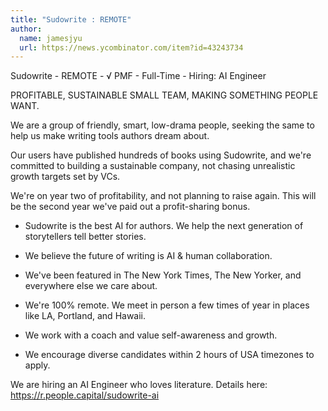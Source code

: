 ```yaml
---
title: "Sudowrite : REMOTE"
author:
  name: jamesjyu
  url: https://news.ycombinator.com/item?id=43243734
---
```

Sudowrite - REMOTE - √ PMF - Full-Time - Hiring: AI Engineer

PROFITABLE, SUSTAINABLE SMALL TEAM, MAKING SOMETHING PEOPLE WANT.

We are a group of friendly, smart, low-drama people, seeking the same to help us make writing tools authors dream about.

Our users have published hundreds of books using Sudowrite, and we&#x27;re committed to building a sustainable company, not chasing unrealistic growth targets set by VCs.

We&#x27;re on year two of profitability, and not planning to raise again. This will be the second year we&#x27;ve paid out a profit-sharing bonus.

- Sudowrite is the best AI for authors. We help the next generation of storytellers tell better stories.

- We believe the future of writing is AI &amp; human collaboration.

- We&#x27;ve been featured in The New York Times, The New Yorker, and everywhere else we care about.

- We&#x27;re 100% remote. We meet in person a few times of year in places like LA, Portland, and Hawaii.

- We work with a coach and value self-awareness and growth.

- We encourage diverse candidates within 2 hours of USA timezones to apply.

We are hiring an AI Engineer who loves literature. Details here: <a href="https:&#x2F;&#x2F;r.people.capital&#x2F;sudowrite-ai" rel="nofollow">https:&#x2F;&#x2F;r.people.capital&#x2F;sudowrite-ai</a>
<JobApplication />

